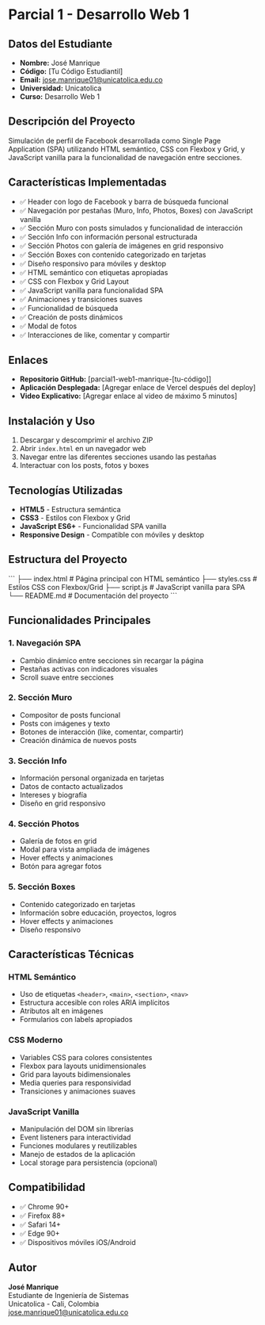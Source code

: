 # Parcial 1 - Desarrollo Web 1

## Datos del Estudiante
- **Nombre:** José Manrique
- **Código:** [Tu Código Estudiantil]
- **Email:** jose.manrique01@unicatolica.edu.co
- **Universidad:** Unicatolica
- **Curso:** Desarrollo Web 1

## Descripción del Proyecto
Simulación de perfil de Facebook desarrollada como Single Page Application (SPA) utilizando HTML semántico, CSS con Flexbox y Grid, y JavaScript vanilla para la funcionalidad de navegación entre secciones.

## Características Implementadas
- ✅ Header con logo de Facebook y barra de búsqueda funcional
- ✅ Navegación por pestañas (Muro, Info, Photos, Boxes) con JavaScript vanilla
- ✅ Sección Muro con posts simulados y funcionalidad de interacción
- ✅ Sección Info con información personal estructurada
- ✅ Sección Photos con galería de imágenes en grid responsivo
- ✅ Sección Boxes con contenido categorizado en tarjetas
- ✅ Diseño responsivo para móviles y desktop
- ✅ HTML semántico con etiquetas apropiadas
- ✅ CSS con Flexbox y Grid Layout
- ✅ JavaScript vanilla para funcionalidad SPA
- ✅ Animaciones y transiciones suaves
- ✅ Funcionalidad de búsqueda
- ✅ Creación de posts dinámicos
- ✅ Modal de fotos
- ✅ Interacciones de like, comentar y compartir

## Enlaces
- **Repositorio GitHub:** [parcial1-web1-manrique-[tu-código]]
- **Aplicación Desplegada:** [Agregar enlace de Vercel después del deploy]
- **Video Explicativo:** [Agregar enlace al video de máximo 5 minutos]

## Instalación y Uso
1. Descargar y descomprimir el archivo ZIP
2. Abrir `index.html` en un navegador web
3. Navegar entre las diferentes secciones usando las pestañas
4. Interactuar con los posts, fotos y boxes

## Tecnologías Utilizadas
- **HTML5** - Estructura semántica
- **CSS3** - Estilos con Flexbox y Grid
- **JavaScript ES6+** - Funcionalidad SPA vanilla
- **Responsive Design** - Compatible con móviles y desktop

## Estructura del Proyecto
\`\`\`
├── index.html          # Página principal con HTML semántico
├── styles.css          # Estilos CSS con Flexbox/Grid
├── script.js           # JavaScript vanilla para SPA
└── README.md           # Documentación del proyecto
\`\`\`

## Funcionalidades Principales

### 1. Navegación SPA
- Cambio dinámico entre secciones sin recargar la página
- Pestañas activas con indicadores visuales
- Scroll suave entre secciones

### 2. Sección Muro
- Compositor de posts funcional
- Posts con imágenes y texto
- Botones de interacción (like, comentar, compartir)
- Creación dinámica de nuevos posts

### 3. Sección Info
- Información personal organizada en tarjetas
- Datos de contacto actualizados
- Intereses y biografía
- Diseño en grid responsivo

### 4. Sección Photos
- Galería de fotos en grid
- Modal para vista ampliada de imágenes
- Hover effects y animaciones
- Botón para agregar fotos

### 5. Sección Boxes
- Contenido categorizado en tarjetas
- Información sobre educación, proyectos, logros
- Hover effects y animaciones
- Diseño responsivo

## Características Técnicas

### HTML Semántico
- Uso de etiquetas `<header>`, `<main>`, `<section>`, `<nav>`
- Estructura accesible con roles ARIA implícitos
- Atributos alt en imágenes
- Formularios con labels apropiados

### CSS Moderno
- Variables CSS para colores consistentes
- Flexbox para layouts unidimensionales
- Grid para layouts bidimensionales
- Media queries para responsividad
- Transiciones y animaciones suaves

### JavaScript Vanilla
- Manipulación del DOM sin librerías
- Event listeners para interactividad
- Funciones modulares y reutilizables
- Manejo de estados de la aplicación
- Local storage para persistencia (opcional)

## Compatibilidad
- ✅ Chrome 90+
- ✅ Firefox 88+
- ✅ Safari 14+
- ✅ Edge 90+
- ✅ Dispositivos móviles iOS/Android

## Autor
**José Manrique**  
Estudiante de Ingeniería de Sistemas  
Unicatolica - Cali, Colombia  
jose.manrique01@unicatolica.edu.co
